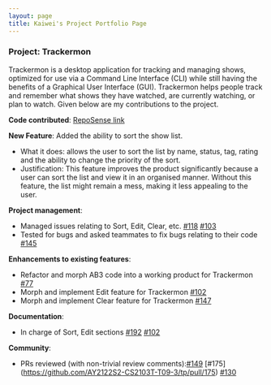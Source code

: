 ```yaml
---
layout: page
title: Kaiwei's Project Portfolio Page
---
```


### Project: Trackermon

Trackermon is a desktop application for tracking and managing shows, optimized for use via a Command Line Interface (CLI) while still having the benefits of a Graphical User Interface (GUI). Trackermon helps people track and remember what shows they have watched, are currently watching, or plan to watch.
Given below are my contributions to the project.

**Code contributed**: [RepoSense link](https://nus-cs2103-ay2122s2.github.io/tp-dashboard/?search=lowkaiwei98&sort=groupTitle&sortWithin=title&timeframe=commit&mergegroup=&groupSelect=groupByRepos&breakdown=true&checkedFileTypes=docs~functional-code~test-code~other&since=2022-02-18)

**New Feature**: Added the ability to sort the show list.
* What it does: allows the user to sort the list by name, status, tag, rating and the ability to change the priority of the sort. 
* Justification: This feature improves the product significantly because a user can sort the list and view it in an organised manner. Without this feature, the list might remain a mess, making it less appealing to the user. 

**Project management**:
  * Managed issues relating to Sort, Edit, Clear, etc. [\#118](https://github.com/AY2122S2-CS2103T-T09-3/tp/issues/118) [\#103](https://github.com/AY2122S2-CS2103T-T09-3/tp/issues/103)
  * Tested for bugs and asked teammates to fix bugs relating to their code [\#145](https://github.com/AY2122S2-CS2103T-T09-3/tp/issues/145)

**Enhancements to existing features**: 
* Refactor and morph AB3 code into a working product for Trackermon [\#77](https://github.com/AY2122S2-CS2103T-T09-3/tp/pull/77)
* Morph and implement Edit feature for Trackermon  [\#102](https://github.com/AY2122S2-CS2103T-T09-3/tp/pull/102)
* Morph and implement Clear feature for Trackermon [\#147](https://github.com/AY2122S2-CS2103T-T09-3/tp/pull/147)

**Documentation**:
* In charge of Sort, Edit sections [\#192](https://github.com/AY2122S2-CS2103T-T09-3/tp/pull/192/files) [\#102](https://github.com/AY2122S2-CS2103T-T09-3/tp/pull/102/files)

**Community**:
* PRs reviewed (with non-trivial review comments):[\#149](https://github.com/AY2122S2-CS2103T-T09-3/tp/pull/149#discussion_r833837438) [\#175] (https://github.com/AY2122S2-CS2103T-T09-3/tp/pull/175) [\#130](https://github.com/AY2122S2-CS2103T-T09-3/tp/pull/130)

